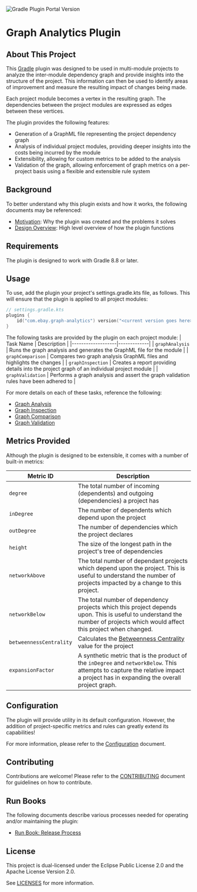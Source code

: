 ![Gradle Plugin Portal Version](https://img.shields.io/gradle-plugin-portal/v/com.ebay.graph-analytics)

# Graph Analytics Plugin

## About This Project

This [Gradle](https://gradle.org/) plugin was designed to be used in multi-module
projects to analyze the inter-module dependency graph and provide insights into the
structure of the project.  This information can then be used to identify areas of
improvement and measure the resulting impact of changes being made.

Each project module becomes a vertex in the resulting graph.  The dependencies between the
project modules are expressed as edges between these vertices.

The plugin provides the following features:
- Generation of a GraphML file representing the project dependency graph
- Analysis of individual project modules, providing deeper insights into the costs being
  incurred by the module
- Extensibility, allowing for custom metrics to be added to the analysis
- Validation of the graph, allowing enforcement of graph metrics on a per-project basis using
  a flexible and extensible rule system 

## Background

To better understand why this plugin exists and how it works, the following documents
may be referenced:
- [Motivation](docs/Motivation.md): Why the plugin was created and the problems it solves
- [Design Overview](docs/Design.md): High level overview of how the plugin functions

## Requirements

The plugin is designed to work with Gradle 8.8 or later.

## Usage

To use, add the plugin your project's settings.gradle.kts file, as follows.  This will ensure
that the plugin is applied to all project modules:
```kotlin
// settings.gradle.kts
plugins {
    id("com.ebay.graph-analytics") version("<current version goes here>")
}
```

The following tasks are provided by the plugin on each project module:
| Task Name         | Description |
|-------------------|-------------|
| `graphAnalysis`   | Runs the graph analysis and generates the GraphML file for the module |
| `graphComparison` | Compares two graph analysis GraphML files and highlights the changes |
| `graphInspection` | Creates a report providing details into the project graph of an individual project module |
| `graphValidation` | Performs a graph analysis and assert the graph validation rules have been adhered to |

For more details on each of these tasks, reference the following:
- [Graph Analysis](docs/GraphAnalysis.md)
- [Graph Inspection](docs/GraphInspection.md)
- [Graph Comparison](docs/GraphComparison.md)
- [Graph Validation](docs/GraphValidation.md)

## Metrics Provided

Although the plugin is designed to be extensible, it comes with a number of built-in metrics:

| Metric ID               | Description                                                                                                                                                                      |
|-------------------------|----------------------------------------------------------------------------------------------------------------------------------------------------------------------------------|
| `degree`                | The total number of incoming (dependents) and outgoing (dependencies) a project has                                                                                              |
| `inDegree`              | The number of dependents which depend upon the project                                                                                                                           |
| `outDegree`             | The number of dependencies which the project declares                                                                                                                            |
| `height`                | The size of the longest path in the project's tree of dependencies                                                                                                               |
| `networkAbove`          | The total number of dependant projects which depend upon the project.  This is useful to understand the number of projects impacted by a change to this project.                 |
| `networkBelow`          | The total number of dependency projects which this project depends upon.  This is useful to understand the number of projects which would affect this project when changed.      |
| `betweennessCentrality` | Calculates the [Betweenness Centrality](https://en.wikipedia.org/wiki/Betweenness_centrality) value for the project                                                              |
| `expansionFactor`       | A synthetic metric that is the product of the `inDegree` and `networkBelow`.  This attempts to capture the relative impact a project has in expanding the overall project graph. |

## Configuration

The plugin will provide utility in its default configuration.  However, the addition of
project-specific metrics and rules can greatly extend its capabilities!

For more information, please refer to the [Configuration](docs/Configuration.md) document.

## Contributing

Contributions are welcome!  Please refer to the [CONTRIBUTING](CONTRIBUTING.md) document for
guidelines on how to contribute.

## Run Books

The following documents describe various processes needed for operating and/or maintaining
the plugin:
- [Run Book: Release Process](docs/RunBook-ReleaseProcess.md)

## License

This project is dual-licensed under the Eclipse Public License 2.0 and the Apache License
Version 2.0.

See [LICENSES](LICENSES.md) for more information.

